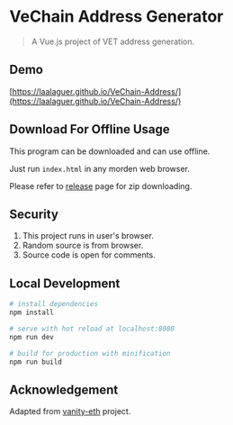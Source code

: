 # VeChain Address Generator

> A Vue.js project of VET address generation.

## Demo
[https://laalaguer.github.io/VeChain-Address/](https://laalaguer.github.io/VeChain-Address/)

## Download For Offline Usage
This program can be downloaded and can use offline. 

Just run `index.html` in any morden web browser.

Please refer to [release](https://github.com/laalaguer/VeChain-Address/releases) page for zip downloading.
## Security
1. This project runs in user's browser.
2. Random source is from browser.
3. Source code is open for comments.

## Local Development

``` bash
# install dependencies
npm install

# serve with hot reload at localhost:8080
npm run dev

# build for production with minification
npm run build
```

## Acknowledgement
Adapted from [vanity-eth](https://github.com/bokub/vanity-eth) project.